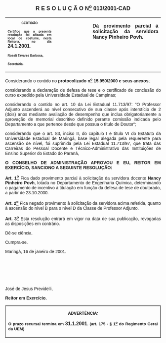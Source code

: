 <BODY>

<B><FONT FACE="Arial" SIZE=4><P ALIGN="CENTER"><A NAME="_Toc445798786"></P>
<P ALIGN="CENTER">R E S O L U &Ccedil; &Atilde; O  N<U><SUP>o</U></SUP>  013/2001-CAD</P>
</B></FONT><FONT FACE="Arial"><P ALIGN="JUSTIFY"></P></FONT>
<TABLE CELLSPACING=0 BORDER=0 CELLPADDING=7 WIDTH=604>
<TR><TD WIDTH="31%" VALIGN="TOP">
<B><FONT FACE="Arial" SIZE=1><P ALIGN="CENTER">CERTID&Atilde;O</P>
<P ALIGN="JUSTIFY">   Certifico que a presente resolu&ccedil;&atilde;o foi afixada em local de costume, nesta Reitoria, no dia </FONT><FONT FACE="Arial">24.1.2001</FONT><FONT FACE="Arial" SIZE=1>.</P>
<P ALIGN="JUSTIFY"></P>
<P ALIGN="JUSTIFY">Roseli Tavares Barbosa,</P>
<P ALIGN="JUSTIFY">Secret&aacute;ria.</B></FONT></TD>
<TD WIDTH="23%" VALIGN="TOP">&nbsp;</TD>
<TD WIDTH="45%" VALIGN="TOP">
<B><FONT FACE="Arial"><P ALIGN="JUSTIFY">D&aacute; provimento parcial &agrave; solicita&ccedil;&atilde;o da servidora Nancy Pinheiro Povh.</B></FONT></TD>
</TR>
</TABLE>

<FONT FACE="Arial"><P ALIGN="JUSTIFY"></P>
<P ALIGN="JUSTIFY">Considerando o contido no <B>protocolizado n<U><SUP>o</U></SUP> 15.950/2000 e seus anexos</B>;</P>
<P ALIGN="JUSTIFY">considerando a declara&ccedil;&atilde;o de defesa de tese e o certificado de conclus&atilde;o do curso expedido pela Universidade Estadual de Campinas;</P>
<P ALIGN="JUSTIFY">considerando o contido no art. 10 da Lei Estadual 11.713/97: &quot;O Professor Adjunto ascender&aacute; ao n&iacute;vel consecutivo de sua classe ap&oacute;s interst&iacute;cio de 2 (dois) anos mediante avalia&ccedil;&atilde;o de desempenho que inclua obrigatoriamente a aprova&ccedil;&atilde;o de memorial descritivo definido perante comiss&atilde;o indicada pelo Departamento a que pertence desde que possua o t&iacute;tulo de Doutor&quot;;</P>
<P ALIGN="JUSTIFY">considerando que o art. 83, inciso II, do cap&iacute;tulo I e t&iacute;tulo VI do Estatuto da Universidade Estadual de Maring&aacute;, base legal alegada pela requerente para ascens&atilde;o de n&iacute;vel, foi suprimida pela Lei Estadual 11.713/97, que trata das Carreiras do Pessoal Docente e T&eacute;cnico-Administrativo das Institui&ccedil;&otilde;es de Ensino Superior do Estado do Paran&aacute;,</P>
<P ALIGN="JUSTIFY"></P>
<B><P ALIGN="JUSTIFY">O CONSELHO DE ADMINISTRA&Ccedil;&Atilde;O APROVOU E EU, REITOR EM EXERC&Iacute;CIO, SANCIONO A SEGUINTE RESOLU&Ccedil;&Atilde;O:</P>
</B><P ALIGN="JUSTIFY"></P>
<B><P ALIGN="JUSTIFY">Art. 1<U><SUP>o</B></U></SUP> Fica dado provimento parcial &agrave; solicita&ccedil;&atilde;o da servidora docente <B>Nancy Pinheiro Povh</B>, lotada no Departamento de Engenharia Qu&iacute;mica, determinando o pagamento de incentivo &agrave; titula&ccedil;&atilde;o em fun&ccedil;&atilde;o da defesa de tese de doutorado, a partir de 23.10.2000.</P>
<B><P ALIGN="JUSTIFY">Art. 2<U><SUP>o</B></U></SUP> Fica negado provimento &agrave; solicita&ccedil;&atilde;o da servidora acima referida, quanto &agrave; ascens&atilde;o do n&iacute;vel B para o n&iacute;vel D da Classe de Professor Adjunto.</P>
<B><P ALIGN="JUSTIFY">Art. 3<U><SUP>o</B></U></SUP> Esta resolu&ccedil;&atilde;o entrar&aacute; em vigor na data de sua publica&ccedil;&atilde;o, revogadas as disposi&ccedil;&otilde;es em contr&aacute;rio.</P>
<P ALIGN="JUSTIFY">D&ecirc;-se ci&ecirc;ncia.</P>
<P ALIGN="JUSTIFY">&#9;Cumpra-se.</P>
<P ALIGN="JUSTIFY"></P>
<P ALIGN="JUSTIFY">Maring&aacute;, 16 de janeiro de 2001.</P>
<P ALIGN="JUSTIFY"></P>
<P ALIGN="JUSTIFY">&nbsp;</P>
<P ALIGN="JUSTIFY">&nbsp;</P>
<P ALIGN="JUSTIFY">&nbsp;</P>
<P>Jos&eacute; de Jesus Previdelli,</P>
<B><P>Reitor em Exerc&iacute;cio.</P>
</B></FONT>
<TABLE BORDER CELLSPACING=1 CELLPADDING=4 WIDTH=207>
<TR><TD VALIGN="TOP">
<B><FONT SIZE=2><P ALIGN="CENTER">ADVERT&Ecirc;NCIA:</P>
</FONT><FONT FACE="Arial" SIZE=2><P ALIGN="JUSTIFY">O prazo recursal termina em </FONT><FONT FACE="Arial">31.1.2001</FONT><FONT FACE="Arial" SIZE=2>. (art. 175 - § 1<U><SUP>o</U></SUP> do Regimento Geral da UEM)</B></FONT></TD>
</TR>
</TABLE>

<FONT SIZE=2><P></A></P></FONT></BODY>
